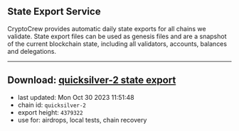 ## State Export Service
CryptoCrew provides automatic daily state exports for all chains we validate. State export files can be used as genesis files and are a snapshot of the current blockchain state, including all validators, accounts, balances and delegations.

---
**Download: [quicksilver-2 state export](https://dl.ccvalidators.com/SERVICE/quicksilver/quicksilver-2_export_4379322.json)**
---

- last updated: Mon Oct 30 2023 11:51:48
- chain id: `quicksilver-2`
- export height: `4379322`
- use for: airdrops, local tests, chain recovery
